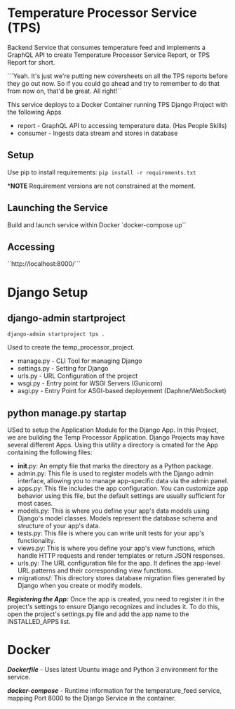 # Temperature Processor Service (TPS)
Backend Service that consumes temperature feed and implements a GraphQL API to create Temperature Processor Service Report, or TPS Report for short.

```Yeah. It's just we're putting new coversheets on all the TPS reports before they go out now. So if you could go ahead and try to remember to do that from now on, that'd be great. All right!``

This service deploys to a Docker Container running TPS Django Project with the following Apps
 - report  - GraphQL API to accessing temperature data.  (Has People Skills)
 - consumer - Ingests data stream and stores in database


## Setup
Use pip to install requirements:
`pip install -r requirements.txt`

***NOTE** Requirement versions are not constrained at the moment.

## Launching the Service
Build and launch service within Docker
`docker-compose up``

## Accessing

``http://localhost:8000/```




# Django Setup

## django-admin startproject

```django-admin startproject tps .```

Used to create the temp_processor_project.
- manage.py - CLI Tool for managing Django
- settings.py - Setting for Django
- urls.py - URL Configuration of the project
- wsgi.py - Entry point for WSGI Servers (Gunicorn)
- asgi.py - Entry Point for ASGI-based deployement (Daphne/WebSocket)

## python manage.py startap
USed to setup the Application Module for the Django App.  In this Project, we are building the Temp Processor Application.  Django Projects may have several different Apps.  Using this utility a directory is created for the App containing the following files:

- __init__.py: An empty file that marks the directory as a Python package.
- admin.py: This file is used to register models with the Django admin interface, allowing you to manage app-specific data via the admin panel.
- apps.py: This file includes the app configuration. You can customize app behavior using this file, but the default settings are usually sufficient for most cases.
- models.py: This is where you define your app's data models using Django's model classes. Models represent the database schema and structure of your app's data.
- tests.py: This file is where you can write unit tests for your app's functionality.
- views.py: This is where you define your app's view functions, which handle HTTP requests and render templates or return JSON responses.
- urls.py: The URL configuration file for the app. It defines the app-level URL patterns and their corresponding view functions.
- migrations/: This directory stores database migration files generated by Django when you create or modify models.


***Registering the App:*** Once the app is created, you need to register it in the project's settings to ensure Django recognizes and includes it. To do this, open the project's settings.py file and add the app name to the INSTALLED_APPS list.


# Docker


***Dockerfile*** -  Uses latest Ubuntu image and Python 3 environment for the service.

***docker-compose*** - Runtime information for the temperature_feed service, mapping Port 8000 to the Django Service in the container.





